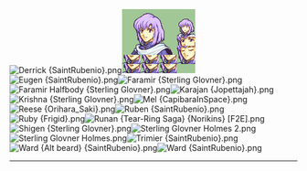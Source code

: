 ![Derrick {SaintRubenio}.png](https://raw.githubusercontent.com/Klokinator/FE-Repo/main/Portrait%20Repository/Kaga%20Saga%20Spinoffs%20(Tear-Ring%20Saga,%20Berwick)/Derrick%20%7BSaintRubenio%7D.png "Derrick {SaintRubenio}.png")![Esther {Wasdye}.png](https://raw.githubusercontent.com/Klokinator/FE-Repo/main/Portrait%20Repository/Kaga%20Saga%20Spinoffs%20(Tear-Ring%20Saga,%20Berwick)/Esther%20%7BWasdye%7D.png "Esther {Wasdye}.png")![Eugen {SaintRubenio}.png](https://raw.githubusercontent.com/Klokinator/FE-Repo/main/Portrait%20Repository/Kaga%20Saga%20Spinoffs%20(Tear-Ring%20Saga,%20Berwick)/Eugen%20%7BSaintRubenio%7D.png "Eugen {SaintRubenio}.png")![Faramir {Sterling Glovner}.png](https://raw.githubusercontent.com/Klokinator/FE-Repo/main/Portrait%20Repository/Kaga%20Saga%20Spinoffs%20(Tear-Ring%20Saga,%20Berwick)/Faramir%20(Sterling%20Glovner).png "Faramir {Sterling Glovner}.png")![Faramir Halfbody {Sterling Glovner}.png](https://raw.githubusercontent.com/Klokinator/FE-Repo/main/Portrait%20Repository/Kaga%20Saga%20Spinoffs%20(Tear-Ring%20Saga,%20Berwick)/Faramir%20Halfbody%20(Sterling%20Glovner).png "Faramir Halfbody {Sterling Glovner}.png")![Karajan {Jopettajah}.png](https://raw.githubusercontent.com/Klokinator/FE-Repo/main/Portrait%20Repository/Kaga%20Saga%20Spinoffs%20(Tear-Ring%20Saga,%20Berwick)/Karajan%20%7BJopettajah%7D.png "Karajan {Jopettajah}.png")![Krishna {Sterling Glovner}.png](https://raw.githubusercontent.com/Klokinator/FE-Repo/main/Portrait%20Repository/Kaga%20Saga%20Spinoffs%20(Tear-Ring%20Saga,%20Berwick)/Krishna%20(Sterling%20Glovner).png "Krishna {Sterling Glovner}.png")![Mel {CapibaraInSpace}.png](https://raw.githubusercontent.com/Klokinator/FE-Repo/main/Portrait%20Repository/Kaga%20Saga%20Spinoffs%20(Tear-Ring%20Saga,%20Berwick)/Mel%20(CapibaraInSpace).png "Mel {CapibaraInSpace}.png")![Reese {Orihara_Saki}.png](https://raw.githubusercontent.com/Klokinator/FE-Repo/main/Portrait%20Repository/Kaga%20Saga%20Spinoffs%20(Tear-Ring%20Saga,%20Berwick)/Reese%20(Orihara_Saki).png "Reese {Orihara_Saki}.png")![Ruben {SaintRubenio}.png](https://raw.githubusercontent.com/Klokinator/FE-Repo/main/Portrait%20Repository/Kaga%20Saga%20Spinoffs%20(Tear-Ring%20Saga,%20Berwick)/Ruben%20%7BSaintRubenio%7D.png "Ruben {SaintRubenio}.png")![Ruby {Frigid}.png](https://raw.githubusercontent.com/Klokinator/FE-Repo/main/Portrait%20Repository/Kaga%20Saga%20Spinoffs%20(Tear-Ring%20Saga,%20Berwick)/Ruby%20(Frigid).png "Ruby {Frigid}.png")![Runan {Tear-Ring Saga} {Norikins} [F2E].png](https://raw.githubusercontent.com/Klokinator/FE-Repo/main/Portrait%20Repository/Kaga%20Saga%20Spinoffs%20(Tear-Ring%20Saga,%20Berwick)/Runan%20(Tear-Ring%20Saga)%20%7BNorikins%7D%20%5BF2E%5D.png "Runan {Tear-Ring Saga} {Norikins} [F2E].png")![Shigen {Sterling Glovner}.png](https://raw.githubusercontent.com/Klokinator/FE-Repo/main/Portrait%20Repository/Kaga%20Saga%20Spinoffs%20(Tear-Ring%20Saga,%20Berwick)/Shigen%20(Sterling%20Glovner).png "Shigen {Sterling Glovner}.png")![Sterling Glovner Holmes 2.png](https://raw.githubusercontent.com/Klokinator/FE-Repo/main/Portrait%20Repository/Kaga%20Saga%20Spinoffs%20(Tear-Ring%20Saga,%20Berwick)/Sterling%20Glovner%20Holmes%202.png "Sterling Glovner Holmes 2.png")![Sterling Glovner Holmes.png](https://raw.githubusercontent.com/Klokinator/FE-Repo/main/Portrait%20Repository/Kaga%20Saga%20Spinoffs%20(Tear-Ring%20Saga,%20Berwick)/Sterling%20Glovner%20Holmes.png "Sterling Glovner Holmes.png")![Trimier {SaintRubenio}.png](https://raw.githubusercontent.com/Klokinator/FE-Repo/main/Portrait%20Repository/Kaga%20Saga%20Spinoffs%20(Tear-Ring%20Saga,%20Berwick)/Trimier%20%7BSaintRubenio%7D.png "Trimier {SaintRubenio}.png")![Ward {Alt beard} {SaintRubenio}.png](https://raw.githubusercontent.com/Klokinator/FE-Repo/main/Portrait%20Repository/Kaga%20Saga%20Spinoffs%20(Tear-Ring%20Saga,%20Berwick)/Ward%20(Alt%20beard)%20%7BSaintRubenio%7D.png "Ward {Alt beard} {SaintRubenio}.png")![Ward {SaintRubenio}.png](https://raw.githubusercontent.com/Klokinator/FE-Repo/main/Portrait%20Repository/Kaga%20Saga%20Spinoffs%20(Tear-Ring%20Saga,%20Berwick)/Ward%20%7BSaintRubenio%7D.png "Ward {SaintRubenio}.png")



----

